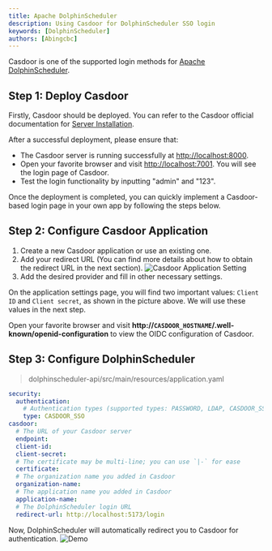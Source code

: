 ```yaml
---
title: Apache DolphinScheduler
description: Using Casdoor for DolphinScheduler SSO login
keywords: [DolphinScheduler]
authors: [Abingcbc]
---
```


Casdoor is one of the supported login methods for [Apache DolphinScheduler](https://github.com/apache/dolphinscheduler).

## Step 1: Deploy Casdoor

Firstly, Casdoor should be deployed. You can refer to the Casdoor official documentation for [Server Installation](https://casdoor.org/docs/basic/server-installation).

After a successful deployment, please ensure that:

* The Casdoor server is running successfully at <http://localhost:8000>.
* Open your favorite browser and visit <http://localhost:7001>. You will see the login page of Casdoor.
* Test the login functionality by inputting "admin" and "123".

Once the deployment is completed, you can quickly implement a Casdoor-based login page in your own app by following the steps below.

## Step 2: Configure Casdoor Application

1. Create a new Casdoor application or use an existing one.
2. Add your redirect URL (You can find more details about how to obtain the redirect URL in the next section).
   ![Casdoor Application Setting](/img/integration/java/spring_security/casdoor_setting.png)
3. Add the desired provider and fill in other necessary settings.

On the application settings page, you will find two important values: `Client ID` and `Client secret`, as shown in the picture above. We will use these values in the next step.

Open your favorite browser and visit **http://`CASDOOR_HOSTNAME`/.well-known/openid-configuration** to view the OIDC configuration of Casdoor.

## Step 3: Configure DolphinScheduler

> dolphinscheduler-api/src/main/resources/application.yaml

```yaml
security:
  authentication:
    # Authentication types (supported types: PASSWORD, LDAP, CASDOOR_SSO)
    type: CASDOOR_SSO
casdoor:
  # The URL of your Casdoor server
  endpoint:
  client-id:
  client-secret:
  # The certificate may be multi-line; you can use `|-` for ease
  certificate: 
  # The organization name you added in Casdoor
  organization-name:
  # The application name you added in Casdoor
  application-name:
  # The DolphinScheduler login URL
  redirect-url: http://localhost:5173/login 
```

Now, DolphinScheduler will automatically redirect you to Casdoor for authentication.
![Demo](/img/integration/java/dolphinscheduler/dolphinscheduler.gif)
